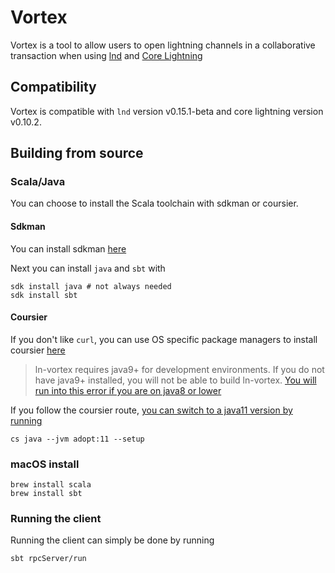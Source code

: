 # Vortex

Vortex is a tool to allow users to open lightning channels in a collaborative transaction when
using [lnd](https://github.com/lightningnetwork/lnd) and [Core Lightning](https://github.com/ElementsProject/lightning)

## Compatibility

Vortex is compatible with `lnd` version v0.15.1-beta and core lightning version v0.10.2.

## Building from source

### Scala/Java

You can choose to install the Scala toolchain with sdkman or coursier.

#### Sdkman

You can install sdkman [here](https://sdkman.io/install)

Next you can install `java` and `sbt` with

```
sdk install java # not always needed
sdk install sbt
```

#### Coursier

If you don't like `curl`, you can use OS specific package managers to install coursier [here](https://get-coursier.io/docs/2.0.0-RC2/cli-overview.html#installation)

> ln-vortex requires java9+ for development environments. If you do not have java9+ installed, you will not be able to build ln-vortex.
[You will run into this error if you are on java8 or lower](https://github.com/bitcoin-s/bitcoin-s/issues/3298)

If you follow the coursier route, [you can switch to a java11 version by running](https://get-coursier.io/docs/2.0.0-RC6-15/cli-java.html)

```
cs java --jvm adopt:11 --setup
```

### macOS install

```
brew install scala
brew install sbt
```

### Running the client

Running the client can simply be done by running

```
sbt rpcServer/run
```
